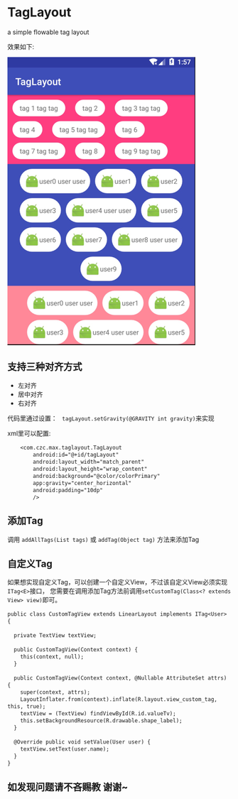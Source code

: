 # TagLayout

a simple flowable tag layout

效果如下:

![image](./images/image.png)

支持三种对齐方式
------
* 左对齐
* 居中对齐
* 右对齐

代码里通过设置：
` tagLayout.setGravity(@GRAVITY int gravity)`来实现

xml里可以配置:

```
    <com.czc.max.taglayout.TagLayout
        android:id="@+id/tagLayout"
        android:layout_width="match_parent"
        android:layout_height="wrap_content"
        android:background="@color/colorPrimary"
        app:gravity="center_horizontal"
        android:padding="10dp"
        />
```

添加Tag
----
调用 `addAllTags(List tags)` 或 `addTag(Object tag)` 方法来添加Tag


自定义Tag
-----
如果想实现自定义Tag，可以创建一个自定义View，不过该自定义View必须实现`ITag<E>`接口，
您需要在调用添加Tag方法前调用`setCustomTag(Class<? extends View> view)`即可。

```
public class CustomTagView extends LinearLayout implements ITag<User> {

  private TextView textView;

  public CustomTagView(Context context) {
    this(context, null);
  }

  public CustomTagView(Context context, @Nullable AttributeSet attrs) {
    super(context, attrs);
    LayoutInflater.from(context).inflate(R.layout.view_custom_tag, this, true);
    textView = (TextView) findViewById(R.id.valueTv);
    this.setBackgroundResource(R.drawable.shape_label);
  }

  @Override public void setValue(User user) {
    textView.setText(user.name);
  }
}
```

如发现问题请不吝赐教 谢谢~
----

